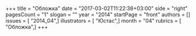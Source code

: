 +++
title = "Обложка"
date = "2017-03-02T11:22:38+03:00"
side = "right"
pagesCount = "1"
slogan = ""
year = "2014"
startPage = "front"
authors = []
issues = [ "2014_04",]
illustrators = [ "Юстас",]
month = "04"
rubrics = [ "Обложка",]
+++
